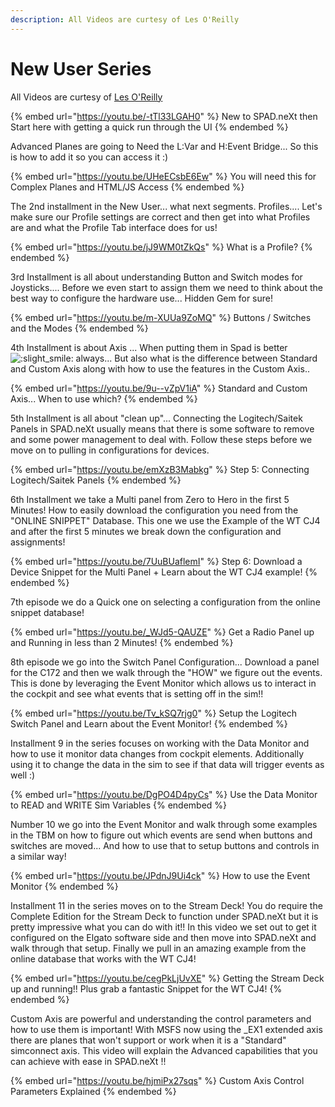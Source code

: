 ```yaml
---
description: All Videos are curtesy of Les O'Reilly
---
```


# New User Series

All Videos are curtesy of [Les O'Reilly](https://www.youtube.com/channel/UCL5U40EKkvjXF5PA24\_IyKA)

{% embed url="https://youtu.be/-tTl33LGAH0" %}
New to SPAD.neXt then Start here with getting a quick run through the UI
{% endembed %}

Advanced Planes are going to Need the L:Var and H:Event Bridge...  So this is how to add it so you can access it :)

{% embed url="https://youtu.be/UHeECsbE6Ew" %}
You will need this for Complex Planes and HTML/JS Access
{% endembed %}

The 2nd installment in the New User... what next segments. Profiles.... Let's make sure our Profile settings are correct and then get into what Profiles are and what the Profile Tab interface does for us!

{% embed url="https://youtu.be/jJ9WM0tZkQs" %}
What is a Profile?
{% endembed %}

3rd Installment is all about understanding Button and Switch modes for Joysticks.... Before we even start to assign them we need to think about the best way to configure the hardware use... Hidden Gem for sure!

{% embed url="https://youtu.be/m-XUUa9ZoMQ" %}
Buttons / Switches and the Modes
{% endembed %}

4th Installment is about Axis ... When putting them in Spad is better ![:slight\_smile:](https://discord.com/assets/da3651e59d6006dfa5fa07ec3102d1f3.svg) always... But also what is the difference between Standard and Custom Axis along with how to use the features in the Custom Axis..

{% embed url="https://youtu.be/9u--vZpV1iA" %}
Standard and Custom Axis...  When to use which?
{% endembed %}

5th Installment is all about "clean up"...  Connecting the Logitech/Saitek Panels in SPAD.neXt usually means that there is some software to remove and some power management to deal with.  Follow these steps before we move on to pulling in configurations for devices.

{% embed url="https://youtu.be/emXzB3Mabkg" %}
Step 5: Connecting Logitech/Saitek Panels
{% endembed %}

6th Installment we take a Multi panel from Zero to Hero in the first 5 Minutes!  How to easily download the configuration you need from the "ONLINE SNIPPET" Database.  This one we use the Example of the WT CJ4 and after the first 5 minutes we break down the configuration and assignments!

{% embed url="https://youtu.be/7UuBUaflemI" %}
Step 6: Download a Device Snippet for the Multi Panel + Learn about the WT CJ4 example!
{% endembed %}

7th episode we do a Quick one on selecting a configuration from the online snippet database!

{% embed url="https://youtu.be/_WJd5-QAUZE" %}
Get a Radio Panel up and Running in less than 2 Minutes!
{% endembed %}

8th episode we go into the Switch Panel Configuration...  Download a panel for the C172 and then we walk through the "HOW" we figure out the events.  This is done by leveraging the Event Monitor which allows us to interact in the cockpit and see what events that is setting off in the sim!!

{% embed url="https://youtu.be/Tv_kSQ7rjg0" %}
Setup the Logitech Switch Panel and Learn about the Event Monitor!
{% endembed %}

Installment 9 in the series focuses on working with the Data Monitor and how to use it monitor data changes from cockpit elements.  Additionally using it to change the data in the sim to see if that data will trigger events as well :)

{% embed url="https://youtu.be/DgPO4D4pyCs" %}
Use the Data Monitor to READ and WRITE Sim Variables
{% endembed %}

Number 10 we go into the Event Monitor and walk through some examples in the TBM on how to figure out which events are send when buttons and switches are moved...  And how to use that to setup buttons and controls in a similar way!

{% embed url="https://youtu.be/JPdnJ9Ui4ck" %}
How to use the Event Monitor
{% endembed %}

Installment 11 in the series moves on to the Stream Deck!  You do require the Complete Edition for the Stream Deck to function under SPAD.neXt but it is pretty impressive what you can do with it!!  In this video we set out to get it configured on the Elgato software side and then move into SPAD.neXt and walk through that setup.  Finally we pull in an amazing example from the online database that works with the WT CJ4!

{% embed url="https://youtu.be/cegPkLjUvXE" %}
Getting the Stream Deck up and running!! Plus grab a fantastic Snippet for the WT CJ4!
{% endembed %}

Custom Axis are powerful and understanding the control parameters and how to use them is important!  With MSFS now using the \_EX1 extended axis there are planes that won't support or work when it is a "Standard" simconnect axis.  This video will explain the Advanced capabilities that you can achieve with ease in SPAD.neXt !!

{% embed url="https://youtu.be/hjmiPx27sqs" %}
Custom Axis Control Parameters Explained
{% endembed %}

